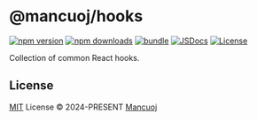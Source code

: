 # @mancuoj/hooks

[![npm version][npm-version-src]][npm-version-href]
[![npm downloads][npm-downloads-src]][npm-downloads-href]
[![bundle][bundle-src]][bundle-href]
[![JSDocs][jsdocs-src]][jsdocs-href]
[![License][license-src]][license-href]

Collection of common React hooks.

## License

[MIT](https://github.com/mancuoj/hooks/blob/main/LICENSE) License © 2024-PRESENT [Mancuoj](https://github.com/mancuoj)

<!-- Badges -->
[npm-version-src]: https://img.shields.io/npm/v/@mancuoj/hooks?style=flat&colorA=080f12&colorB=1fa669
[npm-version-href]: https://npmjs.com/package/@mancuoj/hooks
[npm-downloads-src]: https://img.shields.io/npm/dm/@mancuoj/hooks?style=flat&colorA=080f12&colorB=1fa669
[npm-downloads-href]: https://npmjs.com/package/@mancuoj/hooks
[bundle-src]: https://img.shields.io/bundlephobia/minzip/@mancuoj/hooks?style=flat&colorA=080f12&colorB=1fa669&label=minzip
[bundle-href]: https://bundlephobia.com/result?p=@mancuoj/hooks
[jsdocs-src]: https://img.shields.io/badge/jsdocs-reference-080f12?style=flat&colorA=080f12&colorB=1fa669
[jsdocs-href]: https://www.jsdocs.io/package/@mancuoj/hooks
[license-src]: https://img.shields.io/github/license/mancuoj/hooks.svg?style=flat&colorA=080f12&colorB=1fa669
[license-href]: https://github.com/mancuoj/hooks/blob/main/LICENSE
